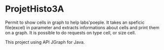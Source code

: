 ProjetHisto3A
=============
Permit to show cells in graph to help labs'poeple.
It takes an speficic file(excel) in parameter and extracts informations about cells and print them on a graph.
It is possible to do requests on type cell, or size cell.

This project using API JGraph for Java.

